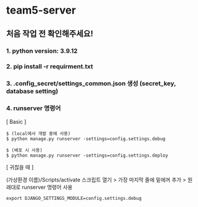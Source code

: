# team5-server

##  **처음 작업 전 확인해주세요!**
### 1. python version: 3.9.12

### 2. pip install -r requirment.txt

### 3. .config_secret/settings_common.json 생성 (secret_key, database setting)

### 4. runserver 명령어

[ Basic ]
```
$ (local에서 개발 중에 사용)
$ python manage.py runserver -settings=config.settings.debug

$ (배포 시 사용)
$ python manage.py runserver -settings=config.settings.deploy
```

[ 귀찮을 때 ]

(가상환경 이름)/Scripts/activate 스크립트 열기 > 가장 마지막 줄에 밑에꺼 추가 > 원래대로 runserver 명령어 사용
```
export DJANGO_SETTINGS_MODULE=config.settings.debug
```
